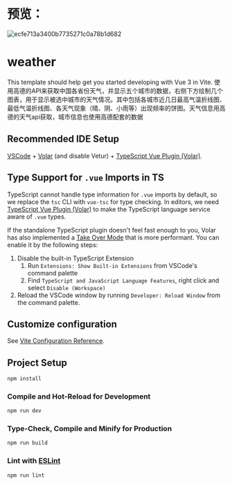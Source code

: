 # 预览：
![ecfe713a3400b7735271c0a78b1d682](https://github.com/LiyTTT/demo/assets/92281827/79fbf931-f68d-4f18-8ede-6398bb71fb16)

# weather

This template should help get you started developing with Vue 3 in Vite.
使用高德的API来获取中国各省份天气，并显示五个城市的数据，右侧下方绘制几个图表，用于显示被选中城市的天气情况。其中包括各城市近几日最高气温折线图、最低气温折线图、各天气现象（晴、阴、小雨等）出现频率的饼图。天气信息用高德的天气api获取，城市信息也使用高德配套的数据

## Recommended IDE Setup

[VSCode](https://code.visualstudio.com/) + [Volar](https://marketplace.visualstudio.com/items?itemName=Vue.volar) (and disable Vetur) + [TypeScript Vue Plugin (Volar)](https://marketplace.visualstudio.com/items?itemName=Vue.vscode-typescript-vue-plugin).

## Type Support for `.vue` Imports in TS

TypeScript cannot handle type information for `.vue` imports by default, so we replace the `tsc` CLI with `vue-tsc` for type checking. In editors, we need [TypeScript Vue Plugin (Volar)](https://marketplace.visualstudio.com/items?itemName=Vue.vscode-typescript-vue-plugin) to make the TypeScript language service aware of `.vue` types.

If the standalone TypeScript plugin doesn't feel fast enough to you, Volar has also implemented a [Take Over Mode](https://github.com/johnsoncodehk/volar/discussions/471#discussioncomment-1361669) that is more performant. You can enable it by the following steps:

1. Disable the built-in TypeScript Extension
    1) Run `Extensions: Show Built-in Extensions` from VSCode's command palette
    2) Find `TypeScript and JavaScript Language Features`, right click and select `Disable (Workspace)`
2. Reload the VSCode window by running `Developer: Reload Window` from the command palette.

## Customize configuration

See [Vite Configuration Reference](https://vitejs.dev/config/).

## Project Setup

```sh
npm install
```

### Compile and Hot-Reload for Development

```sh
npm run dev
```

### Type-Check, Compile and Minify for Production

```sh
npm run build
```

### Lint with [ESLint](https://eslint.org/)

```sh
npm run lint
```
